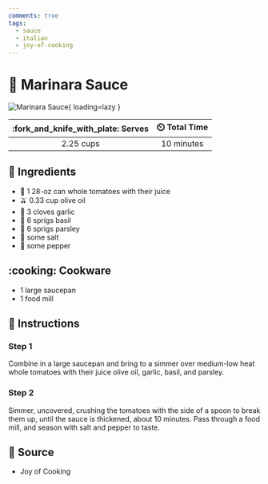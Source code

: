 ```yaml
---
comments: true
tags:
  - sauce
  - italian
  - joy-of-cooking
---
```

# :tomato: Marinara Sauce

![Marinara Sauce](../assets/images/marinara-sauce.jpg){ loading=lazy }

| :fork_and_knife_with_plate: Serves | :timer_clock: Total Time |
|:----------------------------------:|:-----------------------: |
| 2.25 cups | 10 minutes |

## :salt: Ingredients

- :tomato: 1 28-oz can whole tomatoes with their juice
- :olive: 0.33 cup olive oil
- :garlic: 3 cloves garlic
- :herb: 6 sprigs basil
- :herb: 6 sprigs parsley
- :salt: some salt
- :salt: some pepper

## :cooking: Cookware

- 1 large saucepan
- 1 food mill

## :pencil: Instructions

### Step 1

Combine in a large saucepan and bring to a simmer over medium-low heat whole tomatoes with their juice olive oil,
garlic, basil, and parsley.

### Step 2

Simmer, uncovered, crushing the tomatoes with the side of a spoon to break them up, until the sauce is thickened, about
10 minutes. Pass through a food mill, and season with salt and pepper to taste.

## :link: Source

- Joy of Cooking
